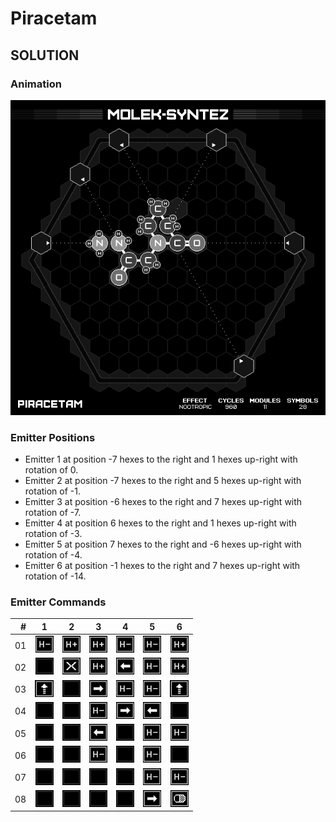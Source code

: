 # Piracetam

## SOLUTION

### Animation

![Solution](./../gifs/21/SOLUTION.gif)

### Emitter Positions

- Emitter 1 at position -7 hexes to the right and 1 hexes up-right with rotation of 0.
- Emitter 2 at position -7 hexes to the right and 5 hexes up-right with rotation of -1.
- Emitter 3 at position -6 hexes to the right and 7 hexes up-right with rotation of -7.
- Emitter 4 at position 6 hexes to the right and 1 hexes up-right with rotation of -3.
- Emitter 5 at position 7 hexes to the right and -6 hexes up-right with rotation of -4.
- Emitter 6 at position -1 hexes to the right and 7 hexes up-right with rotation of -14.

### Emitter Commands

|  # | 1                                                     | 2                                                   | 3                                                                 | 4                                                                 | 5                                                                 | 6                                                     |
|---:|:-----------------------------------------------------:|:---------------------------------------------------:|:-----------------------------------------------------------------:|:-----------------------------------------------------------------:|:-----------------------------------------------------------------:|:-----------------------------------------------------:|
| 01 | ![REMOVE_H_ATOM](./../instructions/REMOVE_H_ATOM.png) | ![ADD_H_ATOM](./../instructions/ADD_H_ATOM.png)     | ![ADD_H_ATOM](./../instructions/ADD_H_ATOM.png)                   | ![REMOVE_H_ATOM](./../instructions/REMOVE_H_ATOM.png)             | ![REMOVE_H_ATOM](./../instructions/REMOVE_H_ATOM.png)             | ![ADD_H_ATOM](./../instructions/ADD_H_ATOM.png)       |
| 02 | ![NONE](./../instructions/NONE.png)                   | ![TRASH_TARGET](./../instructions/TRASH_TARGET.png) | ![ADD_H_ATOM](./../instructions/ADD_H_ATOM.png)                   | ![SLIDE_EMITTER_LEFT](./../instructions/SLIDE_EMITTER_LEFT.png)   | ![REMOVE_H_ATOM](./../instructions/REMOVE_H_ATOM.png)             | ![ADD_H_ATOM](./../instructions/ADD_H_ATOM.png)       |
| 03 | ![PUSH_TARGET](./../instructions/PUSH_TARGET.png)     | ![NONE](./../instructions/NONE.png)                 | ![SLIDE_EMITTER_RIGHT](./../instructions/SLIDE_EMITTER_RIGHT.png) | ![REMOVE_H_ATOM](./../instructions/REMOVE_H_ATOM.png)             | ![REMOVE_H_ATOM](./../instructions/REMOVE_H_ATOM.png)             | ![PUSH_TARGET](./../instructions/PUSH_TARGET.png)     |
| 04 | ![NONE](./../instructions/NONE.png)                   | ![NONE](./../instructions/NONE.png)                 | ![REMOVE_H_ATOM](./../instructions/REMOVE_H_ATOM.png)             | ![SLIDE_EMITTER_RIGHT](./../instructions/SLIDE_EMITTER_RIGHT.png) | ![SLIDE_EMITTER_LEFT](./../instructions/SLIDE_EMITTER_LEFT.png)   | ![NONE](./../instructions/NONE.png)                   |
| 05 | ![NONE](./../instructions/NONE.png)                   | ![NONE](./../instructions/NONE.png)                 | ![SLIDE_EMITTER_LEFT](./../instructions/SLIDE_EMITTER_LEFT.png)   | ![NONE](./../instructions/NONE.png)                               | ![REMOVE_H_ATOM](./../instructions/REMOVE_H_ATOM.png)             | ![REMOVE_H_ATOM](./../instructions/REMOVE_H_ATOM.png) |
| 06 | ![NONE](./../instructions/NONE.png)                   | ![NONE](./../instructions/NONE.png)                 | ![REMOVE_H_ATOM](./../instructions/REMOVE_H_ATOM.png)             | ![NONE](./../instructions/NONE.png)                               | ![REMOVE_H_ATOM](./../instructions/REMOVE_H_ATOM.png)             | ![NONE](./../instructions/NONE.png)                   |
| 07 | ![NONE](./../instructions/NONE.png)                   | ![NONE](./../instructions/NONE.png)                 | ![NONE](./../instructions/NONE.png)                               | ![NONE](./../instructions/NONE.png)                               | ![REMOVE_H_ATOM](./../instructions/REMOVE_H_ATOM.png)             | ![REMOVE_H_ATOM](./../instructions/REMOVE_H_ATOM.png) |
| 08 | ![NONE](./../instructions/NONE.png)                   | ![NONE](./../instructions/NONE.png)                 | ![NONE](./../instructions/NONE.png)                               | ![NONE](./../instructions/NONE.png)                               | ![SLIDE_EMITTER_RIGHT](./../instructions/SLIDE_EMITTER_RIGHT.png) | ![OUTPUT_TARGET](./../instructions/OUTPUT_TARGET.png) |

